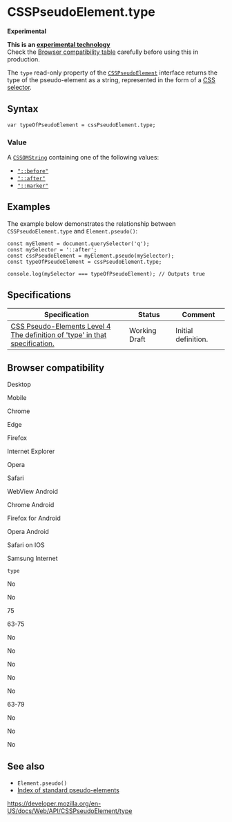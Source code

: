 # CSSPseudoElement.type

**Experimental**

**This is an [experimental technology](https://developer.mozilla.org/en-US/docs/MDN/Guidelines/Conventions_definitions#experimental)**  
Check the [Browser compatibility table](#browser_compatibility) carefully before using this in production.

The `type` read-only property of the [`CSSPseudoElement`](../csspseudoelement) interface returns the type of the pseudo-element as a string, represented in the form of a [CSS selector](https://developer.mozilla.org/en-US/docs/Web/CSS/CSS_Selectors#pseudo-elements).

## Syntax

    var typeOfPseudoElement = cssPseudoElement.type;

### Value

A [`CSSOMString`](../cssomstring) containing one of the following values:

- [`"::before"`](https://developer.mozilla.org/en-US/docs/Web/CSS/::before)
- [`"::after"`](https://developer.mozilla.org/en-US/docs/Web/CSS/::after)
- [`"::marker"`](https://developer.mozilla.org/en-US/docs/Web/CSS/::marker)

## Examples

The example below demonstrates the relationship between `CSSPseudoElement.type` and <span class="page-not-created">`Element.pseudo()`</span>:

    const myElement = document.querySelector('q');
    const mySelector = '::after';
    const cssPseudoElement = myElement.pseudo(mySelector);
    const typeOfPseudoElement = cssPseudoElement.type;

    console.log(mySelector === typeOfPseudoElement); // Outputs true

## Specifications

<table><thead><tr class="header"><th>Specification</th><th>Status</th><th>Comment</th></tr></thead><tbody><tr class="odd"><td><a href="https://drafts.csswg.org/css-pseudo-4/#dom-csspseudoelement-type">CSS Pseudo-Elements Level 4<br />
<span class="small">The definition of 'type' in that specification.</span></a></td><td><span class="spec-wd">Working Draft</span></td><td>Initial definition.</td></tr></tbody></table>

## Browser compatibility

Desktop

Mobile

Chrome

Edge

Firefox

Internet Explorer

Opera

Safari

WebView Android

Chrome Android

Firefox for Android

Opera Android

Safari on IOS

Samsung Internet

`type`

No

No

75

63-75

No

No

No

No

No

63-79

No

No

No

## See also

- <span class="page-not-created">`Element.pseudo()`</span>
- [Index of standard pseudo-elements](https://developer.mozilla.org/en-US/docs/Web/CSS/Pseudo-elements#index_of_standard_pseudo-elements)

<a href="https://developer.mozilla.org/en-US/docs/Web/API/CSSPseudoElement/type" class="_attribution-link">https://developer.mozilla.org/en-US/docs/Web/API/CSSPseudoElement/type</a>
